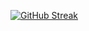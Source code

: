 [![GitHub Streak](https://streak-stats.demolab.com?user=jearzaga&theme=rising-sun&hide_border=true&border_radius=26&date_format=%5BY.%5Dn.j&mode=weekly&card_width=799&type=png)](https://git.io/streak-stats)
